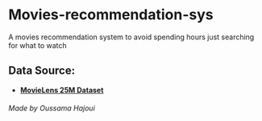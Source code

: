 # Movies-recommendation-sys
 A movies recommendation system to avoid spending hours just searching for what to watch

## Data Source:
* **[MovieLens 25M Dataset](https://grouplens.org/datasets/movielens/25m/ 'MovieLens ')**







###### *Made by Oussama Hajoui*
